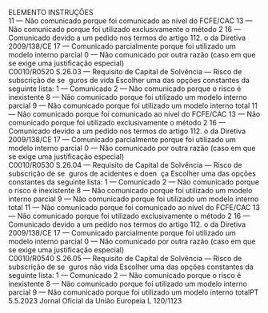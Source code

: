  
ELEMENTO  INSTRUÇÕES  
11 — Não comunicado porque foi comunicado ao nível do FCFE/CAC 
13 — Não comunicado porque foi utilizado exclusivamente o método 2 
16 — Comunicado devido a um pedido nos termos do artigo 112.  o da Diretiva 
2009/138/CE 
17 — Comunicado parcialmente porque foi utilizado um modelo interno parcial 
0 — Não comunicado por outra razão (caso em que se exige uma justificação 
especial)  
C0010/R0520  S.26.03 — Requisito de 
Capital de Solvência — 
Risco de subscrição de se ­
guros de vida  Escolher uma das opções constantes da seguinte lista: 
1 — Comunicado 
2 — Não comunicado porque o risco é inexistente 
8 — Não comunicado porque foi utilizado um modelo interno parcial 
9 — Não comunicado porque foi utilizado um modelo interno total 
11 — Não comunicado porque foi comunicado ao nível do FCFE/CAC 
13 — Não comunicado porque foi utilizado exclusivamente o método 2 
16 — Comunicado devido a um pedido nos termos do artigo 112.  o da Diretiva 
2009/138/CE 
17 — Comunicado parcialmente porque foi utilizado um modelo interno parcial 
0 — Não comunicado por outra razão (caso em que se exige uma justificação 
especial)  
C0010/R0530  S.26.04 — Requisito de 
Capital de Solvência — 
Risco de subscrição de se ­
guros de acidentes e doen ­
ça  Escolher uma das opções constantes da seguinte lista: 
1 — Comunicado 
2 — Não comunicado porque o risco é inexistente 
8 — Não comunicado porque foi utilizado um modelo interno parcial 
9 — Não comunicado porque foi utilizado um modelo interno total 
11 — Não comunicado porque foi comunicado ao nível do FCFE/CAC 
13 — Não comunicado porque foi utilizado exclusivamente o método 2 
16 — Comunicado devido a um pedido nos termos do artigo 112.  o da Diretiva 
2009/138/CE 
17 — Comunicado parcialmente porque foi utilizado um modelo interno parcial 
0 — Não comunicado por outra razão (caso em que se exige uma justificação 
especial)  
C0010/R0540  S.26.05 — Requisito de 
Capital de Solvência — 
Risco de subscrição de se ­
guros não vida  Escolher uma das opções constantes da seguinte lista: 
1 — Comunicado 
2 — Não comunicado porque o risco é inexistente 
8 — Não comunicado porque foi utilizado um modelo interno parcial 
9 — Não comunicado porque foi utilizado um modelo interno totalPT  5.5.2023 Jornal Oficial da União Europeia L 120/1123